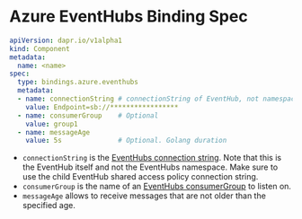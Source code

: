 # Azure EventHubs Binding Spec

```yml
apiVersion: dapr.io/v1alpha1
kind: Component
metadata:
  name: <name>
spec:
  type: bindings.azure.eventhubs
  metadata:
  - name: connectionString # connectionString of EventHub, not namespace
    value: Endpoint=sb://*****************
  - name: consumerGroup    # Optional
    value: group1
  - name: messageAge
    value: 5s              # Optional. Golang duration
```

- `connectionString` is the [EventHubs connection string](https://docs.microsoft.com/en-us/azure/event-hubs/authorize-access-shared-access-signature). Note that this is the EventHub itself and not the EventHubs namespace. Make sure to use the child EventHub shared access policy connection string.
- `consumerGroup` is the name of an [EventHubs consumerGroup](https://docs.microsoft.com/en-us/azure/event-hubs/event-hubs-features#consumer-groups) to listen on.
- `messageAge` allows to receive messages that are not older than the specified age.
